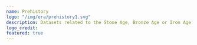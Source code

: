 ```yaml
---
name: Prehistory
logo: "/img/era/prehistory1.svg"
description: Datasets related to the Stone Age, Bronze Age or Iron Age. 
logo_credit: 
featured: true
---
```

